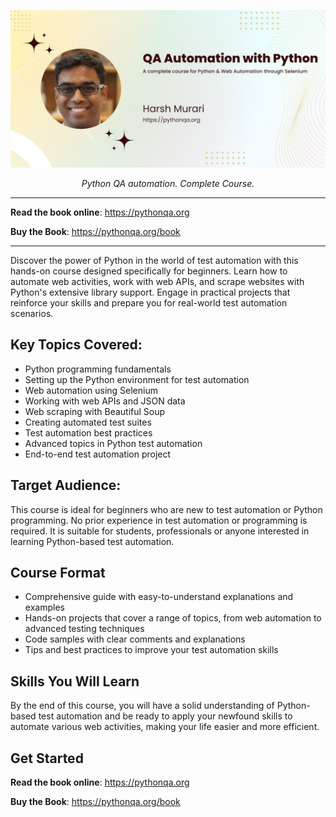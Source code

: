 <p align="center">
  <a href="https://pythonqa.org"><img src="https://raw.githubusercontent.com/hmurari/pythonqa/main/docs/img/python-qa-course-banner.jpg" alt="QA Automation through Python - Complete Course"></a>
</p>
<p align="center">
    <em>Python QA automation. Complete Course. </em>
</p>
<p align="center">
<!-- 
<a href="https://github.com/visionify/visionai/blob/main/.github/workflows/docs.yaml" target="_blank">
    <img src="https://github.com/visionify/visionai/actions/workflows/docs.yaml/badge.svg" alt="Documentation">
</a>
<a href="https://dev.azure.com/visionify/workplace-safety/_build/latest?definitionId=5&branchName=main" target="_blank">
    <img src="https://dev.azure.com/visionify/workplace-safety/_apis/build/status/visionify.visionai?branchName=main" alt="Test Status">
<a href="https://pypi.org/project/visionai" target="_blank">
    <img src="https://img.shields.io/pypi/v/visionai?color=%2334D058&label=pypi%20package" alt="Package version">
</a> -->
</p>

---

**Read the book online**: <a href="https://pythonqa.org" target="_blank">https://pythonqa.org</a>

**Buy the Book**: <a href="https://pythonqa.org" target="_blank">https://pythonqa.org/book</a>

---

Discover the power of Python in the world of test automation with this hands-on course designed specifically for beginners. Learn how to automate web activities, work with web APIs, and scrape websites with Python's extensive library support. Engage in practical projects that reinforce your skills and prepare you for real-world test automation scenarios.

## Key Topics Covered:

- Python programming fundamentals
- Setting up the Python environment for test automation
- Web automation using Selenium
- Working with web APIs and JSON data
- Web scraping with Beautiful Soup
- Creating automated test suites
- Test automation best practices
- Advanced topics in Python test automation
- End-to-end test automation project


## Target Audience:
This course is ideal for beginners who are new to test automation or Python programming. No prior experience in test automation or programming is required. It is suitable for students, professionals or anyone interested in learning Python-based test automation.

## Course Format

- Comprehensive guide with easy-to-understand explanations and examples
- Hands-on projects that cover a range of topics, from web automation to advanced testing techniques
- Code samples with clear comments and explanations
- Tips and best practices to improve your test automation skills

## Skills You Will Learn
By the end of this course, you will have a solid understanding of Python-based test automation and be ready to apply your newfound skills to automate various web activities, making your life easier and more efficient.

## Get Started

**Read the book online**: <a href="https://pythonqa.org" target="_blank">https://pythonqa.org</a>

**Buy the Book**: <a href="https://pythonqa.org" target="_blank">https://pythonqa.org/book</a>
